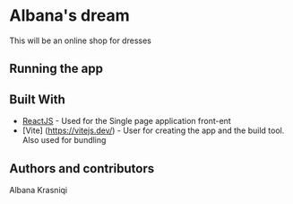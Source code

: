 # Albana's dream

This will be an online shop for dresses


## Running the app
<!-- setup project first -->

## Built With

  - [ReactJS](https://reactjs.org/) - Used for the Single page application front-ent
  - [Vite] (https://vitejs.dev/) - User for creating the app and the build tool. Also used for bundling


## Authors and contributors
Albana Krasniqi